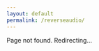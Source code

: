 ```yaml
---
layout: default
permalink: /reverseaudio/
---
```


<script>
window.location.href = '/';
</script>

Page not found. Redirecting...